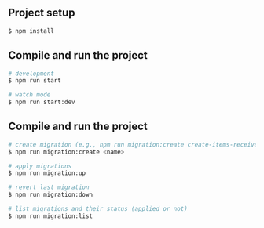 ## Project setup

```bash
$ npm install
```

## Compile and run the project

```bash
# development
$ npm run start

# watch mode
$ npm run start:dev
```

## Compile and run the project

```bash
# create migration (e.g., npm run migration:create create-items-receiver-table)
$ npm run migration:create <name>

# apply migrations
$ npm run migration:up

# revert last migration
$ npm run migration:down

# list migrations and their status (applied or not)
$ npm run migration:list
```